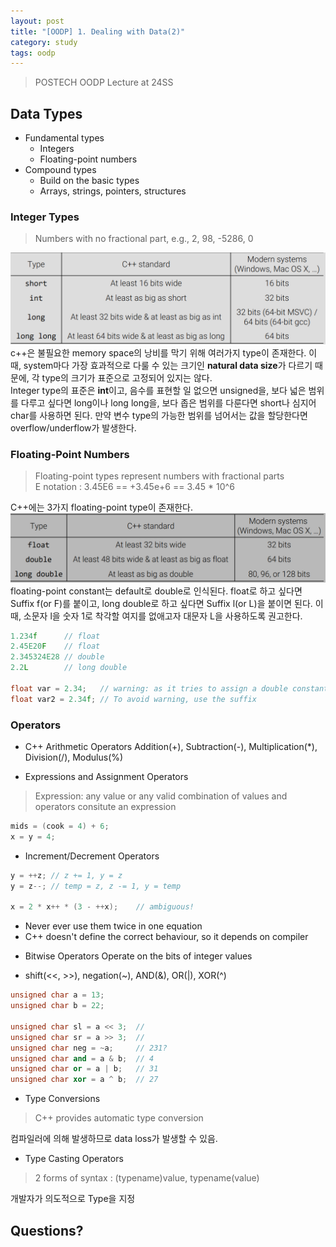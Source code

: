 ```yaml
---
layout: post
title: "[OODP] 1. Dealing with Data(2)"
category: study
tags: oodp
---
```


> POSTECH OODP Lecture at 24SS

## Data Types
* Fundamental types
    - Integers
    - Floating-point numbers
* Compound types
    - Build on the basic types
    - Arrays, strings, pointers, structures

<!--more-->

### Integer Types
> Numbers with no fractional part, e.g., 2, 98, -5286, 0

![integer-types](/assets/img/2024-02-26/integer-types.png) <br>
c++은 불필요한 memory space의 낭비를 막기 위해 여러가지 type이 존재한다. 이때, system마다 가장 효과적으로 다룰 수 있는 크기인 **natural data size**가 다르기 때문에, 각 type의 크기가 표준으로 고정되어 있지는 않다. <br>
Integer type의 표준은 **int**이고, 음수를 표현할 일 없으면 unsigned을, 보다 넓은 범위를 다루고 싶다면 long이나 long long을, 보다 좁은 범위를 다룬다면 short나 심지어 char를 사용하면 된다.
만약 변수 type의 가능한 범위를 넘어서는 값을 할당한다면 overflow/underflow가 발생한다.

### Floating-Point Numbers
> Floating-point types represent numbers with fractional parts<br>
E notation : 3.45E6 == +3.45e+6 == 3.45 * 10^6

C++에는 3가지 floating-point type이 존재한다.
![floating-types](/assets/img/2024-02-28/floating-types.png)
floating-point constant는 default로 double로 인식된다.
float로 하고 싶다면 Suffix f(or F)를 붙이고, long double로 하고 싶다면 Suffix l(or L)을 붙이면 된다. 이때, 소문자 l을 숫자 1로 착각할 여지를 없애고자 대문자 L을 사용하도록 권고한다.
```c++
1.234f      // float
2.45E20F    // float
2.345324E28 // double
2.2L        // long double

float var = 2.34;   // warning: as it tries to assign a double constant to a float variable
float var2 = 2.34f; // To avoid warning, use the suffix
```

### Operators
* C++ Arithmetic Operators
Addition(+), Subtraction(-), Multiplication(*), Division(/), Modulus(%)

* Expressions and Assignment Operators
> Expression: any value or any valid combination of values and operators consitute an expression

```c++
mids = (cook = 4) + 6;
x = y = 4;
```

* Increment/Decrement Operators
```C++
y = ++z; // z += 1, y = z
y = z--; // temp = z, z -= 1, y = temp

x = 2 * x++ * (3 - ++x);    // ambiguous!
```
- Never ever use them twice in one equation
- C++ doesn't define the correct behaviour, so it depends on compiler

* Bitwise Operators
Operate on the bits of integer values
- shift(<<, >>), negation(~), AND(&), OR(|), XOR(^)
```c++
unsigned char a = 13;
unsigned char b = 22;

unsigned char sl = a << 3;  // 
unsigned char sr = a >> 3;  // 
unsigned char neg = ~a;     // 231?
unsigned char and = a & b;  // 4
unsigned char or = a | b;   // 31
unsigned char xor = a ^ b;  // 27
```

* Type Conversions
> C++ provides automatic type conversion

컴파일러에 의해 발생하므로 data loss가 발생할 수 있음.

* Type Casting Operators
> 2 forms of syntax : (typename)value, typename(value)

개발자가 의도적으로 Type을 지정

## Questions?


<!-- Links -->
